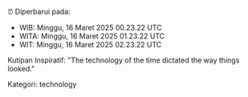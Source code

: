 ⏰ Diperbarui pada:
- WIB: Minggu, 16 Maret 2025 00.23.22 UTC
- WITA: Minggu, 16 Maret 2025 01.23.22 UTC
- WIT: Minggu, 16 Maret 2025 02.23.22 UTC

Kutipan Inspiratif:
"The technology of the time dictated the way things looked."


Kategori: technology

